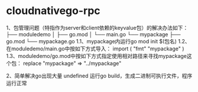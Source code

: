 # cloudnativego-rpc
1、包管理问题（特指作为server和client依赖的keyvalue包）的解决办法如下：
├── moduledemo
│   ├── go.mod
│   └── main.go
└── mypackage
    ├── go.mod
    └── mypackage.go
 1.1、mypackage内运行go mod init $(包名)
 1.2、在moduledemo/main.go中按如下方式导入：
      import (
        "fmt"
        "mypackage"
      )
 1.3、moduledemo/go.mod中按如下方式指定使用相对路径来寻找mypackage这个包：
      replace "mypackage" => "../mypackage"
      
 2、简单解决go出现大量 undefined
      运行go build，生成二进制可执行文件，程序运行正常
